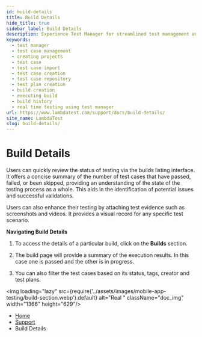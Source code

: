 ```yaml
---
id: build-details
title: Build Details
hide_title: true
sidebar_label: Build Details
description: Experience Test Manager for streamlined test management and real-time testing. Elevate your testing efficiency with various features and insights.
keywords:
  - test manager
  - test case management 
  - creating projects
  - test case
  - test case import
  - test case creation
  - test case repository
  - test plan creation
  - build creation
  - executing build
  - build history
  - real time testing using test manager
url: https://www.lambdatest.com/support/docs/build-details/
site_name: LambdaTest
slug: build-details/
---
```


<script type="application/ld+json"
      dangerouslySetInnerHTML={{ __html: JSON.stringify({
       "@context": "https://schema.org",
        "@type": "BreadcrumbList",
        "itemListElement": [{
          "@type": "ListItem",
          "position": 1,
          "name": "LambdaTest",
          "item": "https://www.lambdatest.com"
        },{
          "@type": "ListItem",
          "position": 2,
          "name": "Support",
          "item": "https://www.lambdatest.com/support/docs/"
        },{
          "@type": "ListItem",
          "position": 3,
          "name": "Build Details",
          "item": "https://www.lambdatest.com/support/docs/build-details/"
        }]
      })
    }}
></script>

# Build Details

Users can quickly review the status of testing via the builds listing interface. It offers a concise summary of the number of test cases that have passed, failed, or been skipped, providing an understanding of the state of the testing process as a whole. This aids in the identification of potential issues and successful validations.

Users can also enhance their testing by attaching test evidence such as screenshots and videos. It provides a visual record for any specific test scenario.

**Navigating Build Details**

1. To access the details of a particular build, click on the **Builds** section.

2. The build page will provide a summary of the execution results. In this case one is passed and the other is in progress.

3.  You can also filter the test cases based on its status, tags, creator and test plans.

<img loading="lazy" src={require('../assets/images/mobile-app-testing/build-section.webp').default} alt="Real "  className="doc_img" width="1366" height="629"/>



<nav aria-label="breadcrumbs">
  <ul className="breadcrumbs">
    <li className="breadcrumbs__item">
      <a className="breadcrumbs__link" href="https://www.lambdatest.com">
        Home
      </a>
    </li>
    <li className="breadcrumbs__item">
      <a className="breadcrumbs__link" target="_self" href="https://www.lambdatest.com/support/docs/">
        Support
      </a>
    </li>
    <li className="breadcrumbs__item breadcrumbs__item--active">
      <span className="breadcrumbs__link">
        Build Details
      </span>
    </li>
  </ul>
</nav>